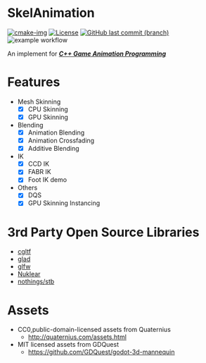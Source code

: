 # SkelAnimation

[![cmake-img]][cmake-url]
[![License][license-img]][license-url]
[![GitHub last commit (branch)][last-commit-img]][last-commit-url]
![example workflow](https://github.com/THISISAGOODNAME/SkelAnimation/actions/workflows/build-cpp.yml/badge.svg?style=flat-square)

An implement for [***C++ Game Animation Programming***](https://www.packtpub.com/product/hands-on-c-game-animation-programming/9781800208087)

# Features

- Mesh Skinning
  - [x] CPU Skinning
  - [x] GPU Skinning
- Blending
  - [x] Animation Blending
  - [x] Animation Crossfading
  - [x] Additive Blending
- IK
  - [x] CCD IK
  - [x] FABR IK
  - [x] Foot IK demo
- Others
  - [x] DQS
  - [x] GPU Skinning Instancing

# 3rd Party Open Source Libraries

- [cgltf](https://github.com/jkuhlmann/cgltf)
- [glad](https://github.com/Dav1dde/glad)
- [glfw](https://github.com/glfw/glfw)
- [Nuklear](https://github.com/Immediate-Mode-UI/Nuklear)
- [nothings/stb](https://github.com/nothings/stb)

# Assets

- CC0,public-domain-licensed assets from Quaternius
    - http://quaternius.com/assets.html
- MIT licensed assets from GDQuest
    - https://github.com/GDQuest/godot-3d-mannequin

[cmake-img]: https://img.shields.io/badge/cmake-3.17-1f9948.svg?style=flat-square
[cmake-url]: https://cmake.org/
[license-img]: https://img.shields.io/:license-mit-blue.svg?style=flat-square
[license-url]: https://opensource.org/licenses/MIT
[last-commit-img]: https://img.shields.io/github/last-commit/THISISAGOODNAME/SkelAnimation/main?style=flat-square
[last-commit-url]: https://github.com/THISISAGOODNAME/SkelAnimation
